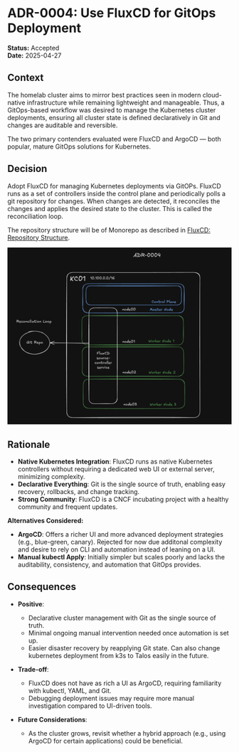 # ADR-0004: Use FluxCD for GitOps Deployment

**Status:** Accepted  
**Date:** 2025-04-27

## Context

The homelab cluster aims to mirror best practices seen in modern cloud-native infrastructure while remaining lightweight and manageable. Thus, a GitOps-based workflow was desired to manage the Kubernetes cluster deployments, ensuring all cluster state is defined declaratively in Git and changes are auditable and reversible.

The two primary contenders evaluated were FluxCD and ArgoCD — both popular, mature GitOps solutions for Kubernetes.

## Decision

Adopt FluxCD for managing Kubernetes deployments via GitOPs. FluxCD runs as a set of controllers inside the control plane and periodically polls a git repository for changes. When changes are detected, it reconciles the changes and applies the desired state to the cluster. This is called the reconciliation loop.

The repository structure will be of Monorepo as described in [FluxCD: Repository Structure](https://fluxcd.io/flux/guides/repository-structure/).

<img src="./diagrams/0004_flux_cd.png" alt="Reconciliation Loop" width="600"/>

## Rationale

- **Native Kubernetes Integration**: FluxCD runs as native Kubernetes controllers without requiring a dedicated web UI or external server, minimizing complexity.
- **Declarative Everything**: Git is the single source of truth, enabling easy recovery, rollbacks, and change tracking.
- **Strong Community**: FluxCD is a CNCF incubating project with a healthy community and frequent updates.

**Alternatives Considered:**
- **ArgoCD**: Offers a richer UI and more advanced deployment strategies (e.g., blue-green, canary). Rejected for now due additonal complexity and desire to rely on CLI and automation instead of leaning on a UI.
- **Manual kubectl Apply**: Initially simpler but scales poorly and lacks the auditability, consistency, and automation that GitOps provides.

## Consequences

- **Positive**: 
  - Declarative cluster management with Git as the single source of truth.
  - Minimal ongoing manual intervention needed once automation is set up.
  - Easier disaster recovery by reapplying Git state. Can also change kubernetes deployment from k3s to Talos easily in the future.

- **Trade-off**: 
  - FluxCD does not have as rich a UI as ArgoCD, requiring familiarity with kubectl, YAML, and Git.
  - Debugging deployment issues may require more manual investigation compared to UI-driven tools.

- **Future Considerations**: 
  - As the cluster grows, revisit whether a hybrid approach (e.g., using ArgoCD for certain applications) could be beneficial.
